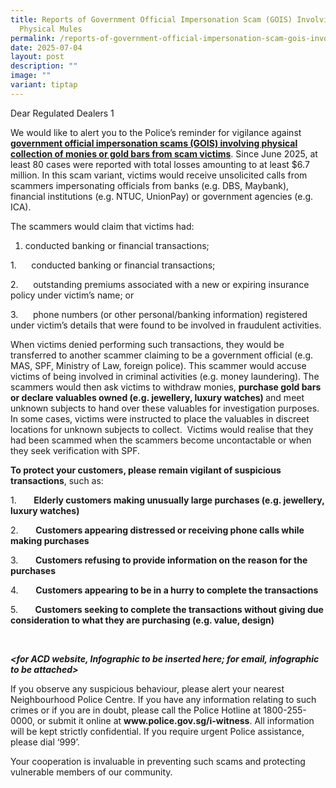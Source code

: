 ```yaml
---
title: Reports of Government Official Impersonation Scam (GOIS) Involving
  Physical Mules
permalink: /reports-of-government-official-impersonation-scam-gois-involving-physical-mules/
date: 2025-07-04
layout: post
description: ""
image: ""
variant: tiptap
---
```

<p>Dear Regulated Dealers 1</p>
<p></p>
<p>We would like to alert you to the Police’s reminder for vigilance against <strong><a href="https://www.police.gov.sg/media-room/news/20250702_police_advisory_on_government_official_impersonation_scams_involving_physical_collection" rel="noopener noreferrer nofollow" target="_blank">government official impersonation scams (GOIS) involving physical collection of monies or gold bars from scam victims</a></strong>.
Since June 2025, at least 80 cases were reported with total losses amounting
to at least $6.7 million. In this scam variant, victims would receive unsolicited
calls from scammers impersonating officials from banks (e.g. DBS, Maybank),
financial institutions (e.g. NTUC, UnionPay) or government agencies (e.g.
ICA).</p>
<p></p>
<p>The scammers would claim that victims had:</p>
<ol data-tight="true" class="tight">
<li>
<p>conducted banking or financial transactions;</p>
</li>
</ol>
<p>1.&nbsp;&nbsp; &nbsp;&nbsp;&nbsp;conducted banking or financial transactions;</p>
<p>2.&nbsp;&nbsp;&nbsp;&nbsp;&nbsp; outstanding premiums associated with
a new or expiring insurance policy under victim’s name; or</p>
<p>3.&nbsp;&nbsp;&nbsp;&nbsp;&nbsp; phone numbers (or other personal/banking
information) registered under victim’s details that were found to be involved
in fraudulent activities.</p>
<p></p>
<p>When victims denied performing such transactions, they would be transferred
to another scammer claiming to be a government official (e.g. MAS, SPF,
Ministry of Law, foreign police). This scammer would accuse victims of
being involved in criminal activities (e.g. money laundering). The scammers
would then ask victims to withdraw monies, <strong>purchase gold bars or declare valuables owned (e.g. jewellery, luxury watches) </strong>and
meet unknown subjects to hand over these valuables for investigation purposes.
In some cases, victims were instructed to place the valuables in discreet
locations for unknown subjects to collect.&nbsp; Victims would realise
that they had been scammed when the scammers become uncontactable or when
they seek verification with SPF.</p>
<p></p>
<p><strong>To protect your customers, please remain vigilant of suspicious transactions</strong>,
such as:</p>
<p></p>
<p>1.&nbsp;&nbsp;&nbsp;&nbsp;&nbsp;&nbsp; <strong>Elderly customers making unusually large purchases (e.g. jewellery, luxury watches)</strong>
</p>
<p>2.&nbsp;&nbsp;&nbsp;&nbsp;&nbsp;&nbsp; <strong>Customers appearing distressed or receiving phone calls while making purchases</strong>
</p>
<p>3.&nbsp;&nbsp;&nbsp;&nbsp;&nbsp;&nbsp; <strong>Customers refusing to provide information on the reason for the purchases</strong>
</p>
<p>4.&nbsp;&nbsp;&nbsp;&nbsp;&nbsp;&nbsp; <strong>Customers appearing to be in a hurry to complete the transactions</strong>
</p>
<p>5.&nbsp;&nbsp;&nbsp;&nbsp;&nbsp;&nbsp; <strong>Customers seeking to complete the transactions without giving due consideration to what they are purchasing (e.g. value, design)</strong>
</p>
<p>&nbsp;</p>
<p><strong><em>&lt;for ACD website, Infographic to be inserted here; for email, infographic to be attached&gt;</em></strong>
</p>
<p></p>
<p>If you observe any suspicious behaviour, please alert your nearest Neighbourhood
Police Centre. If you have any information relating to such crimes or if
you are in doubt, please call the Police Hotline at 1800-255-0000, or submit
it online at <strong><a rel="noopener noreferrer nofollow" target="_blank">www.police.gov.sg/i-witness</a></strong>.
All information will be kept strictly confidential. If you require urgent
Police assistance, please dial ‘999’.</p>
<p></p>
<p>Your cooperation is invaluable in preventing such scams and protecting
vulnerable members of our community.</p>